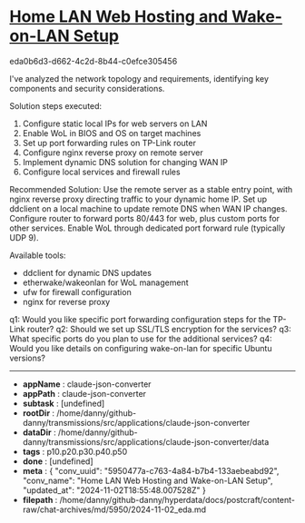 # [Home LAN Web Hosting and Wake-on-LAN Setup](https://claude.ai/chat/5950477a-c763-4a84-b7b4-133aebeabd92)

eda0b6d3-d662-4c2d-8b44-c0efce305456

 I've analyzed the network topology and requirements, identifying key components and security considerations.

Solution steps executed:

1. Configure static local IPs for web servers on LAN
2. Enable WoL in BIOS and OS on target machines
3. Set up port forwarding rules on TP-Link router
4. Configure nginx reverse proxy on remote server
5. Implement dynamic DNS solution for changing WAN IP
6. Configure local services and firewall rules

Recommended Solution:
Use the remote server as a stable entry point, with nginx reverse proxy directing traffic to your dynamic home IP. Set up ddclient on a local machine to update remote DNS when WAN IP changes. Configure router to forward ports 80/443 for web, plus custom ports for other services. Enable WoL through dedicated port forward rule (typically UDP 9).

Available tools:
- ddclient for dynamic DNS updates
- etherwake/wakeonlan for WoL management
- ufw for firewall configuration
- nginx for reverse proxy

q1: Would you like specific port forwarding configuration steps for the TP-Link router?
q2: Should we set up SSL/TLS encryption for the services?
q3: What specific ports do you plan to use for the additional services?
q4: Would you like details on configuring wake-on-lan for specific Ubuntu versions?

---

* **appName** : claude-json-converter
* **appPath** : claude-json-converter
* **subtask** : [undefined]
* **rootDir** : /home/danny/github-danny/transmissions/src/applications/claude-json-converter
* **dataDir** : /home/danny/github-danny/transmissions/src/applications/claude-json-converter/data
* **tags** : p10.p20.p30.p40.p50
* **done** : [undefined]
* **meta** : {
  "conv_uuid": "5950477a-c763-4a84-b7b4-133aebeabd92",
  "conv_name": "Home LAN Web Hosting and Wake-on-LAN Setup",
  "updated_at": "2024-11-02T18:55:48.007528Z"
}
* **filepath** : /home/danny/github-danny/hyperdata/docs/postcraft/content-raw/chat-archives/md/5950/2024-11-02_eda.md